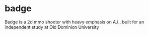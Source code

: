 badge
=====

Badge is a 2d mmo shooter with heavy emphasis on A.I., built for an independent study at Old Dominion University